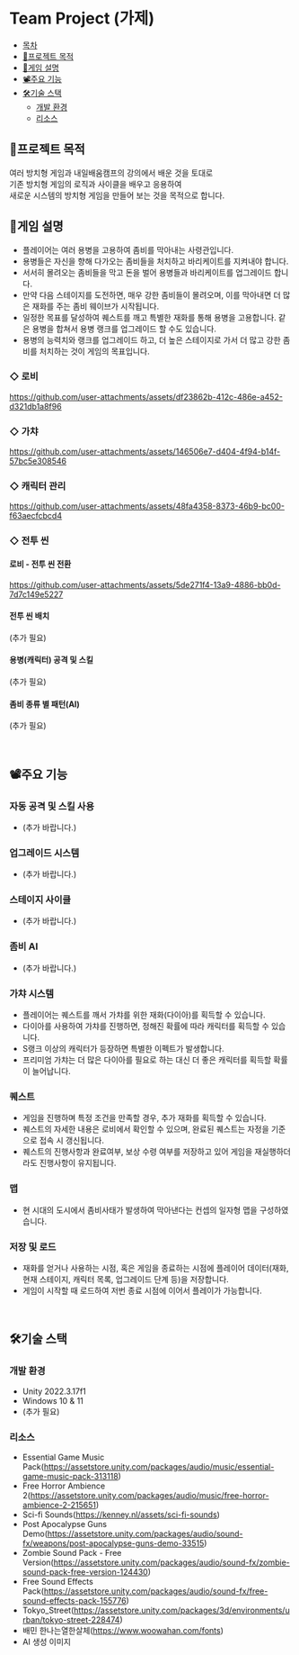 # Team Project (가제)

  * [목차](#목차)
  * [🧭프로젝트 목적](#프로젝트-목적)
  * [📗게임 설명](#게임-설명)
  * [📽️주요 기능](#주요-기능)
  * [🛠️기술 스택](#기술-스택)
    + [개발 환경](#개발-환경)
    + [리소스](#리소스)


## 🧭프로젝트 목적

여러 방치형 게임과 내일배움캠프의 강의에서 배운 것을 토대로 </br>
기존 방치형 게임의 로직과 사이클을 배우고 응용하여 </br>
새로운 시스템의 방치형 게임을 만들어 보는 것을 목적으로 합니다.</br>

## 📗게임 설명

- 플레이어는 여러 용병을 고용하여 좀비를 막아내는 사령관입니다.
- 용병들은 자신을 향해 다가오는 좀비들을 처치하고 바리케이트를 지켜내야 합니다.
- 서서히 몰려오는 좀비들을 막고 돈을 벌어 용병들과 바리케이트를 업그레이드 합니다.
- 만약 다음 스테이지를 도전하면, 매우 강한 좀비들이 몰려오며, 이를 막아내면 더 많은 재화를 주는 좀비 웨이브가 시작됩니다.
- 일정한 목표를 달성하여 퀘스트를 깨고 특별한 재화를 통해 용병을 고용합니다. 같은 용병을 합쳐서 용병 랭크를 업그레이드 할 수도 있습니다.
- 용병의 능력치와 랭크를 업그레이드 하고, 더 높은 스테이지로 가서 더 많고 강한 좀비를 처치하는 것이 게임의 목표입니다.


### ◇ 로비

https://github.com/user-attachments/assets/df23862b-412c-486e-a452-d321db1a8f96

### ◇ 가챠

https://github.com/user-attachments/assets/146506e7-d404-4f94-b14f-57bc5e308546

### ◇ 캐릭터 관리

https://github.com/user-attachments/assets/48fa4358-8373-46b9-bc00-f63aecfcbcd4

### ◇ 전투 씬

#### 로비 - 전투 씬 전환

https://github.com/user-attachments/assets/5de271f4-13a9-4886-bb0d-7d7c149e5227

#### 전투 씬 배치

(추가 필요)

#### 용병(캐릭터) 공격 및 스킬

(추가 필요)

#### 좀비 종류 별 패턴(AI)

(추가 필요)

</br>


## 📽️주요 기능

### 자동 공격 및 스킬 사용
- (추가 바랍니다.)
  
### 업그레이드 시스템
- (추가 바랍니다.)
  
### 스테이지 사이클
- (추가 바랍니다.)
  
### 좀비 AI
- (추가 바랍니다.)
  
### 가챠 시스템
- 플레이어는 퀘스트를 깨서 가챠를 위한 재화(다이아)를 획득할 수 있습니다.
- 다이아를 사용하여 가챠를 진행하면, 정해진 확률에 따라 캐릭터를 획득할 수 있습니다.
- S랭크 이상의 캐릭터가 등장하면 특별한 이펙트가 발생합니다.
- 프리미엄 가챠는 더 많은 다이아를 필요로 하는 대신 더 좋은 캐릭터를 획득할 확률이 늘어납니다.

### 퀘스트
- 게임을 진행하며 특정 조건을 만족할 경우, 추가 재화를 획득할 수 있습니다.
- 퀘스트의 자세한 내용은 로비에서 확인할 수 있으며, 완료된 퀘스트는 자정을 기준으로 접속 시 갱신됩니다.
- 퀘스트의 진행사항과 완료여부, 보상 수령 여부를 저장하고 있어 게임을 재실행하더라도 진행사항이 유지됩니다.
  
### 맵
- 현 시대의 도시에서 좀비사태가 발생하여 막아낸다는 컨셉의 일자형 맵을 구성하였습니다.
  
### 저장 및 로드
- 재화를 얻거나 사용하는 시점, 혹은 게임을 종료하는 시점에 플레이어 데이터(재화, 현재 스테이지, 캐릭터 목록, 업그레이드 단계 등)을 저장합니다.
- 게임이 시작할 때 로드하여 저번 종료 시점에 이어서 플레이가 가능합니다.

</br>

## 🛠️기술 스택
### 개발 환경
- Unity 2022.3.17f1
- Windows 10 & 11
- (추가 필요)

### 리소스
- Essential Game Music Pack(https://assetstore.unity.com/packages/audio/music/essential-game-music-pack-313118)
- Free Horror Ambience 2(https://assetstore.unity.com/packages/audio/music/free-horror-ambience-2-215651)
- Sci-fi Sounds(https://kenney.nl/assets/sci-fi-sounds)
- Post Apocalypse Guns Demo(https://assetstore.unity.com/packages/audio/sound-fx/weapons/post-apocalypse-guns-demo-33515)
- Zombie Sound Pack - Free Version(https://assetstore.unity.com/packages/audio/sound-fx/zombie-sound-pack-free-version-124430)
- Free Sound Effects Pack(https://assetstore.unity.com/packages/audio/sound-fx/free-sound-effects-pack-155776)
- Tokyo_Street(https://assetstore.unity.com/packages/3d/environments/urban/tokyo-street-228474)
- 배민 한나는열한살체(https://www.woowahan.com/fonts)
- AI 생성 이미지
